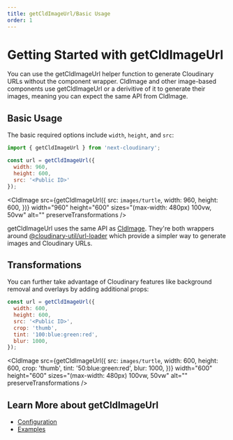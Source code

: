 ```yaml
---
title: getCldImageUrl/Basic Usage
order: 1
---
```


<script>
    import Callout from '$lib/components/Callout.svelte'
    import { CldImage, getCldImageUrl } from 'svelte-cloudinary'
</script>

# Getting Started with getCldImageUrl

You can use the getCldImageUrl helper function to generate Cloudinary URLs without the component wrapper. CldImage and other image-based components use getCldImageUrl or a derivitive of it to generate their images, meaning you can expect the same API from CldImage.

## Basic Usage

The basic required options include `width`, `height`, and `src`:

```js
import { getCldImageUrl } from 'next-cloudinary';

const url = getCldImageUrl({
  width: 960,
  height: 600,
  src: '<Public ID>'
});
```

<CldImage
  src={getCldImageUrl({
    src: `images/turtle`,
    width: 960,
    height: 600,
  })}
  width="960"
  height="600"
  sizes="(max-width: 480px) 100vw, 50vw"
  alt=""
  preserveTransformations
/>

<Callout emoji={false}>
  getCldImageUrl uses the same API as <a href="/CldImage/usage">CldImage</a>.
  They're both wrappers around <a href="https://github.com/colbyfayock/cloudinary-util/tree/main/packages/url-loader">@cloudinary-util/url-loader</a> which provide a simpler way to generate images and Cloudinary URLs.
</Callout>

## Transformations

You can further take advantage of Cloudinary features like background removal and overlays by adding additional props:

```js
const url = getCldImageUrl({
  width: 600,
  height: 600,
  src: '<Public ID>',
  crop: 'thumb',
  tint: '100:blue:green:red',
  blur: 1000,
});
```

<CldImage
  src={getCldImageUrl({
    src: `images/turtle`,
    width: 600,
    height: 600,
    crop: 'thumb',
    tint: '50:blue:green:red',
    blur: 1000,
  })}
  width="600"
  height="600"
  sizes="(max-width: 480px) 100vw, 50vw"
  alt=""
  preserveTransformations
/>

## Learn More about getCldImageUrl
* [Configuration](/getCldImageUrl/configuration)
* [Examples](/getCldImageUrl/examples)
